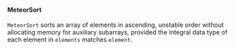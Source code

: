 #### MeteorSort

`MeteorSort` sorts an array of elements in ascending, unstable order without allocating memory for auxiliary subarrays, provided the integral data type of each element in `elements` matches `element`.
